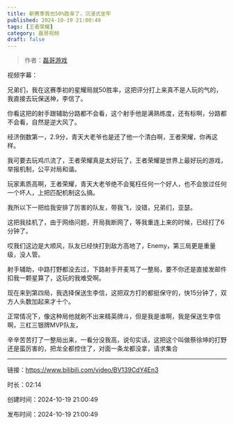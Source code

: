 ```yaml
---
title: 新赛季我也50%胜率了，沉浸式坐牢
published: 2024-10-19 21:00:49
tags: [王者荣耀]
category: 磊哥视频
draft: false
---
```



> 作者：[磊哥游戏](https://space.bilibili.com/268941858?spm_id_from=333.788.upinfo.head.click)

视频字幕：

兄弟们，我在这赛季初的星耀局就50胜率，这把评分打上来真不是人玩的气的，我直接去玩保送神，李信了。

你看这把的射手跟辅助分路都不会看，这个射手他是满熟练度，还有标啊，分路都不会看，自然是逆大风了。

经济倒数第一，2.9分，青天大老爷也是还了他一个清白啊，王者荣耀，你再这样。

我可要去玩鸡爪流了，王者荣耀真是太好玩了，王者荣耀是世界上最好玩的游戏，举报机制，公平对局和谐。

玩家素质高啊，王者荣耀，青天大老爷绝不会冤枉任何一个好人，也不会放过任何一个坏人，上把匹配机制这么搞。

我所以下一把给我安排了厉害的队友，带我飞，没错，兄弟们，亚瑟。

这把我挂机了，由于网络问题，开局我断网了，等我重连上来的时候，已经打了6分钟了。

哎我们这边是大顺风，队友已经快打到敌方高地了，Enemy，第三局更是重量级，没人管。

射手辅助，中路打野都没去过，下路射手开麦骂了一整局，要不你还是直接发邮件扣我一颗星算了，这玩的我难受啊。

现在来到第四局，我选择保送生李信，这把双方打的都挺保守的，快15分钟了，双方人头数加起来才十个。

正常情况下，像这种局他就刷不出来精英牌斗，但是我是谁啊，我是保送生李信啊，三杠三银牌MVP队友。

辛辛苦苦打了一整局出来，一看分没我高，说句实话，这把这个叫做蔡徐坤的打野还是蛮厉害的，把龙全都控住了，对面一条龙都没拿，请求集合

---


链接：https://www.bilibili.com/video/BV139CdY4En3



时长：02:14

创建时间：2024-10-19 21:00:49

发布时间：2024-10-19 21:00:49
